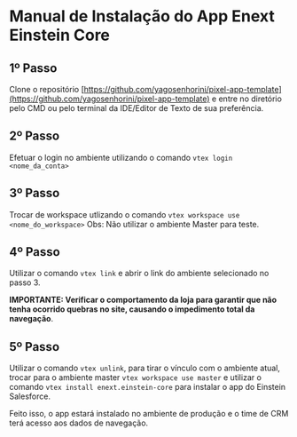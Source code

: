 # Manual de Instalação do App Enext Einstein Core

## 1º Passo

Clone o repositório [https://github.com/yagosenhorini/pixel-app-template](https://github.com/yagosenhorini/pixel-app-template) e entre no diretório pelo CMD ou pelo terminal da IDE/Editor de Texto de sua preferência.

## 2º Passo

Efetuar o login no ambiente utilizando o comando `vtex login <nome_da_conta>`

## 3º Passo

Trocar de workspace utlizando o comando ```vtex workspace use <nome_do_workspace>```
Obs: Não utilizar o ambiente Master para teste.

## 4º Passo

Utilizar o comando ```vtex link``` e abrir o link do ambiente selecionado no passo 3.

__IMPORTANTE: Verificar o comportamento da loja para garantir que não tenha ocorrido quebras no site, causando o impedimento total da navegação__.

## 5º Passo

Utilizar o comando ```vtex unlink```, para tirar o vínculo com o ambiente atual, trocar para o ambiente master ```vtex workspace use master``` e utilizar o comando ```vtex install enext.einstein-core``` para instalar o app do Einstein Salesforce.

Feito isso, o app estará instalado no ambiente de produção e o time de CRM terá acesso aos dados de navegação.


